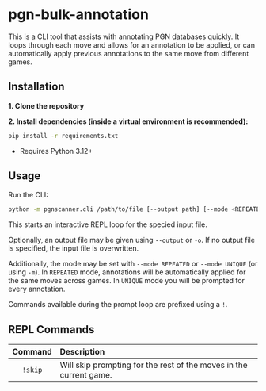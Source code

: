 # pgn-bulk-annotation

This is a CLI tool that assists with annotating PGN databases quickly. It loops through each move and allows for an annotation to be applied, or can automatically apply previous annotations to the same move from different games.

## Installation

**1. Clone the repository**

**2. Install dependencies (inside a virtual environment is recommended):**

```bash
pip install -r requirements.txt
```

- Requires Python 3.12+

## Usage

Run the CLI:

```bash
python -m pgnscanner.cli /path/to/file [--output path] [--mode <REPEATED/UNIQUE>]
```

This starts an interactive REPL loop for the specied input file.

Optionally, an output file may be given using `--output` or `-o`. If no output file is specified, the input file is overwritten.

Additionally, the mode may be set with `--mode REPEATED` or `--mode UNIQUE` (or using `-m`). In `REPEATED` mode, annotations will be automatically applied for the same moves across games. In `UNIQUE` mode you will be prompted for every annotation.

Commands available during the prompt loop are prefixed using a `!`.

## REPL Commands

|        Command         |  Description  |
| :--------------------: | :------------ |
|         `!skip`        | Will skip prompting for the rest of the moves in the current game. |
